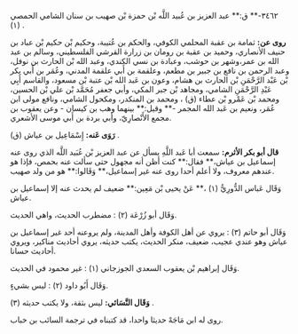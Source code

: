 ٣٤٦٢-** ق:** عبد العزيز بن عُبيد اللَّه بْن حمزة بْن صهيب بن سنان الشامي الحمصي (١) .

**روى عن:** ثمامة بن عقبة المحلمي الكوفي، والحكم بن عُتيبة، وحكيم بْن حكيم بْن عباد بن حنيف الأنصاري، وحميد بن عقبة بن رومان بن زرارة القرشي الفلسطيني، وسالم بن عبد الله بن عمر،وشهر بن حوشب، وعبادة بن نسي الكندي، وعبد الله بْن الحارث بن نوفل، وعبد الرحمن بن نافع بن جبير بن مطعم، وعلقمة بن أَبي علقمة المدني، وعُمَر بن أَبي بكر بْن عَبْد الرَّحْمَنِ بْن الحارث بن هشام، وعون بن عَبد الله بْن عتبة بْن مسعود، والقاسم أَبِي عَبْدِ الرَّحْمَنِ الشامي، ومجاهد بْن جبر المكي، وأبي جعفر مُحَمَّد بْن علي بْن الحسين، ومحمد بْن عَمْرو بْن عطاء (ق) ، ومحمد بن المنكدر، ومكحول الشامي، ونافع مولى ابن عُمَر، ونعيم بن عَبد الله المجمر -** وقيل:** بينهما وهب بن كيسان - وعن يعقوب بن مجمع الأَنْصارِيّ، وأبي بردة بن أَبي موسى الأشعري.

**رَوَى عَنه:** إِسْمَاعِيل بن عياش (ق) .

**قال أبو بكر الأثرم:** سمعت أبا عَبد اللَّهِ يسأل عن عبد العزيز بْن عُبَيد اللَّه الذي روى عنه إسماعيل بن عياش،** فقال:** كنت أظن أنه مجهول حتى سألت عنه بحمص، فإذا هو عندهم معروف، ولا أعلم أحدا روى عنه غير إسماعيل،** وَقَالوا:** هو من ولد صهيب.

وَقَال عَباس الدُّورِيُّ (١) ،** عَنْ يحيى بْن مَعِين:** ضعيف لم يحدث عنه إلا إسماعيل بن عياش.

وَقَال أبو زُرْعَة (٢) : مضطرب الحديث، واهي الحديث.

وَقَال أبو حاتم (٣) : يروي عن أهل الكوفة وأهل المدينة، ولم يروعنه أحد غير إسماعيل بن عياش وهو عندي عجيب، ضعيف، منكر الحديث، يكتب حديثه، يروي أحاديث مناكير، ويروي أحاديث حسانا.

وَقَال إبراهيم بْن يعقوب السعدي الجوزجاني (١) : غير محمود في الحديث.

وَقَال أَبُو داود (٢) : ليس بشيءٍ.

**وَقَال النَّسَائي:** ليس بثقة، ولا يكتب حديثه (٣) .

روى له ابن مَاجَهْ حديثا واحدا، قد كتبناه في ترجمة السائب بن خباب.
